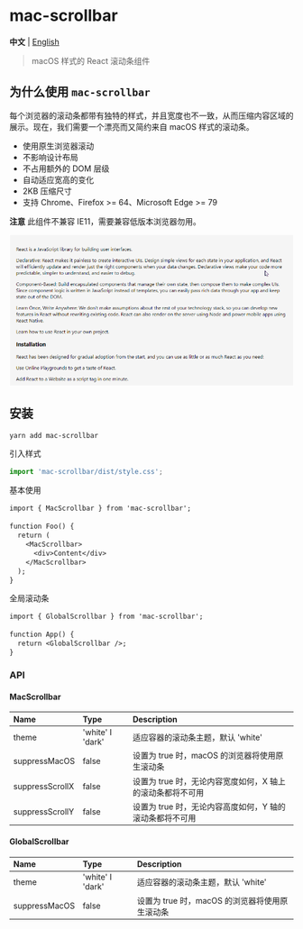 # mac-scrollbar

**中文** | [English](./README.md)

> macOS 样式的 React 滚动条组件

## 为什么使用 `mac-scrollbar`

每个浏览器的滚动条都带有独特的样式，并且宽度也不一致，从而压缩内容区域的展示。现在，我们需要一个漂亮而又简约来自 macOS 样式的滚动条。

- 使用原生浏览器滚动
- 不影响设计布局
- 不占用额外的 DOM 层级
- 自动适应宽高的变化
- 2KB 压缩尺寸
- 支持 Chrome、Firefox >= 64、Microsoft Edge >= 79

**注意** 此组件不兼容 IE11，需要兼容低版本浏览器勿用。

![demo](./demo.gif)

## 安装

```shell
yarn add mac-scrollbar
```

引入样式

```jsx
import 'mac-scrollbar/dist/style.css';
```

基本使用

```tsx
import { MacScrollbar } from 'mac-scrollbar';

function Foo() {
  return (
    <MacScrollbar>
      <div>Content</div>
    </MacScrollbar>
  );
}
```

全局滚动条

```tsx
import { GlobalScrollbar } from 'mac-scrollbar';

function App() {
  return <GlobalScrollbar />;
}
```

### API

#### MacScrollbar

| Name            | Type             | Description                                                |
| :-------------- | :--------------- | :--------------------------------------------------------- |
| theme           | 'white' I 'dark' | 适应容器的滚动条主题，默认 'white'                         |
| suppressMacOS   | false            | 设置为 true 时，macOS 的浏览器将使用原生滚动条             |
| suppressScrollX | false            | 设置为 true 时，无论内容宽度如何，X 轴上的滚动条都将不可用 |
| suppressScrollY | false            | 设置为 true 时，无论内容高度如何，Y 轴的滚动条都将不可用   |

#### GlobalScrollbar

| Name          | Type             | Description                                    |
| :------------ | :--------------- | :--------------------------------------------- |
| theme         | 'white' I 'dark' | 适应容器的滚动条主题，默认 'white'             |
| suppressMacOS | false            | 设置为 true 时，macOS 的浏览器将使用原生滚动条 |
